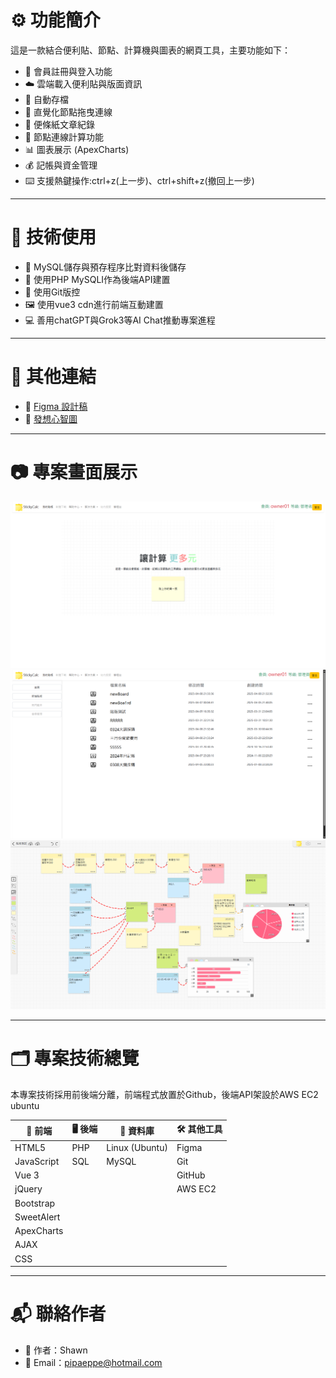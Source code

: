 # ⚙️ 功能簡介

這是一款結合便利貼、節點、計算機與圖表的網頁工具，主要功能如下：

- 📝 會員註冊與登入功能  
- ☁️ 雲端載入便利貼與版面資訊
- 💾 自動存檔
- 🔗 直覺化節點拖曳連線
- 🧾 便條紙文章紀錄  
- 🧮 節點連線計算功能  
- 📊 圖表展示 (ApexCharts)  
- 💰 記帳與資金管理
- ⌨️ 支援熱鍵操作:ctrl+z(上一步)、ctrl+shift+z(撤回上一步)

---

# 🧰 技術使用

- 🐬 MySQL儲存與預存程序比對資料後儲存
- 🔀 使用PHP MySQLI作為後端API建置
- 📂 使用Git版控
- 🖼️ 使用vue3 cdn進行前端互動建置
- 💻 善用chatGPT與Grok3等AI Chat推動專案進程

---

# 🔗 其他連結

- 🎨 [Figma 設計稿](https://www.figma.com/design/06pza9HIq9AiYhsaWd2IAy/%E4%BE%BF%E5%88%A9%E8%B2%BC%E8%A8%88%E7%AE%97%E6%A9%9F?node-id=22-16&m=dev&t=o2I7e6h9DV6knzuh-1)
- 🧠 [發想心智圖](https://gitmind.com/app/docs/md08bsq9)

---

# 📷 專案畫面展示



![圖片預留](./ShowImg/Screenshot3.png)
![圖片預留](./ShowImg/Screenshot2.png)
![圖片預留](./ShowImg/Screenshot1.png)
<!-- 若使用本地圖片可改為 ./images/filename.png，需與 Markdown 同目錄 -->



---

# 🗂️ 專案技術總覽

本專案技術採用前後端分離，前端程式放置於Github，後端API架設於AWS EC2 ubuntu

| 🔧 前端 | 🖥️ 後端 | 💾 資料庫 | 🛠️ 其他工具 |
|-------------|---------------|------------|----------------|
| HTML5       | PHP           | Linux (Ubuntu) | Figma         |
| JavaScript  | SQL           | MySQL         | Git            |
| Vue 3       |               |               | GitHub         |
| jQuery      |               |               | AWS EC2        |
| Bootstrap   |               |               |                |
| SweetAlert  |               |               |                |
| ApexCharts  |               |               |                |
| AJAX        |               |               |                |
| CSS         |               |               |                |

---

# 📬 聯絡作者

- 👤 作者：Shawn  
- 📧 Email：pipaeppe@hotmail.com  
